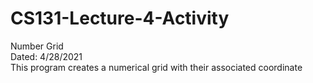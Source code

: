 # CS131-Lecture-4-Activity
Number Grid  
Dated: 4/28/2021  
This program creates a numerical grid with their associated coordinate
